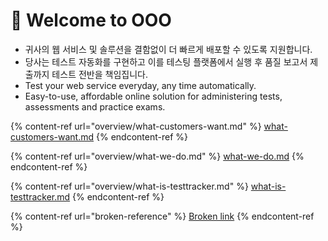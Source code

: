 # 👋 Welcome to OOO

* 귀사의 웹 서비스 및 솔루션을 결함없이 더 빠르게 배포할 수 있도록 지원합니다.
* 당사는 테스트 자동화를 구현하고 이를 테스팅 플랫폼에서 실행 후 품질 보고서 제출까지 테스트 전반을 책임집니다.
* Test your web service everyday, any time automatically.
* Easy-to-use, affordable online solution for administering tests, assessments and practice exams.



{% content-ref url="overview/what-customers-want.md" %}
[what-customers-want.md](overview/what-customers-want.md)
{% endcontent-ref %}

{% content-ref url="overview/what-we-do.md" %}
[what-we-do.md](overview/what-we-do.md)
{% endcontent-ref %}

{% content-ref url="overview/what-is-testtracker.md" %}
[what-is-testtracker.md](overview/what-is-testtracker.md)
{% endcontent-ref %}

{% content-ref url="broken-reference" %}
[Broken link](broken-reference)
{% endcontent-ref %}

